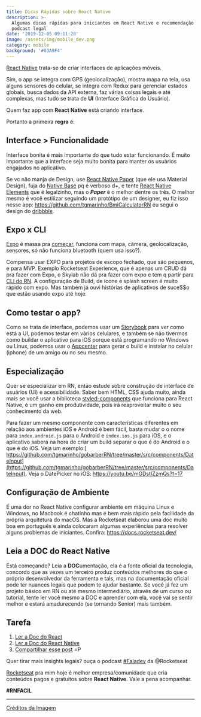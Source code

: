 ```yaml
---
title: Dicas Rápidas sobre React Native
description: >-
  Algumas dicas rápidas para iniciantes em React Native e recomendação de um
  podcast legal
date: '2019-12-05 09:11:28'
image: /assets/img/mobile_dev.png
category: mobile
background: '#03A9F4'
---
```

[React Native](https://facebook.github.io/react-native/) trata-se de criar interfaces de aplicações móveis.

Sim, o app se integra com GPS (geolocalização),  mostra mapa na tela, usa alguns sensores do celular, se integra com Redux para gerenciar estados globais, busca dados da API externa, faz várias coisas legais e até complexas, mas tudo se trata de **UI** (Interface Gráfica do Usuário).

Quem faz app com **React Native** está criando interface.

Portanto a primeira **regra** é:

## Interface > Funcionalidade

Interface bonita é mais importante do que tudo estar funcionando. É muito importante que a interface seja muito bonita para manter os usuários engajados no aplicativo.

Se vc não manja de Design, use [React Native Paper](https://github.com/callstack/react-native-paper) (que ele usa Material Design), fuja do [Native Base](https://nativebase.io/)  pq é verboso d+,  e tente [React Native Elements](https://react-native-elements.github.io/react-native-elements/) que é legalzinho, mas o _**Paper**_ é o melhor dentre os três. O melhor mesmo é você estilizar seguindo um protótipo de um designer, eu fiz isso nesse app: <https://github.com/tgmarinho/BmiCalculatorRN> eu segui o design do [dribbble](https://dribbble.com/shots/4585382-Simple-BMI-Calculator).

## **Expo x CLI**

[Expo](https://expo.io/) é massa pra [começar](https://blog.rocketseat.com.br/expo-react-native/), funciona com mapa, câmera, geolocalização, sensores, só não funciona bluetooth (quem usa isso?).

Compensa usar EXPO para projetos de escopo fechado, que são pequenos, e para MVP. Exemplo Rocketseat Experience, que é apenas um CRUD dá pra fazer com Expo, o Skylab não dá pra fazer com expo e tem q partir para [CLI do RN](https://facebook.github.io/react-native/docs/getting-started). A configuração de Build, de ícone e splash screen é muito rápido com expo. Mas também já ouvi histórias de aplicativos de suce$$o que estão usando expo até hoje.

## Como testar o app?

Como se trata de interface, podemos usar um [Storybook](https://storybook.js.org/) para ver como está a UI, podemos testar em vários celulares, e também se não tivermos como buildar o aplicativo para iOS porque está programando no Windows ou Linux, podemos usar o [Appcenter](https://appcenter.ms/apps) para gerar o build e instalar no celular (iphone) de um amigo ou no seu mesmo.

## **Especialização**

Quer se especializar em RN, então estude sobre construção de interface de usuários (UI) e acessibilidade. Saber bem HTML, CSS ajuda muito, ainda mais se você usar a biblioteca [styled-components](https://www.styled-components.com/) que funciona para React Native, é um ganho em produtividade, pois irá reaproveitar muito o seu conhecimento da web.

Para fazer um mesmo componente com características diferentes em relação aos ambientes iOS e Android é bem fácil, basta mudar o o nome para `index.android.js` para o Android e `index.ios.js` para iOS, e o aplicativo saberá na hora de criar um build separar o que é do Android e o que é do iOS. Veja um exemplo:[ https://github.com/tgmarinho/gobarberRN/tree/master/src/components/DateInput](https://github.com/tgmarinho/gobarberRN/tree/master/src/components/DateInput). Veja o DatePicker no iOS: <https://youtu.be/mGDstIZzmQs?t=17> 



## Configuração de Ambiente

É uma dor no React Native configurar ambiente em máquina Linux e Windows, no Macbook é chatinho mas é bem mais rápido pela facilidade da própria arquitetura do macOS. Mas a Rocketseat elaborou uma doc muito boa em português e ainda colocaram algumas experiências para resolver alguns problemas de iniciantes. Confira: <https://docs.rocketseat.dev/>



## Leia a DOC do React Native

Está começando? Leia a **DOC**umentação, ela é a fonte oficial da tecnologia, concordo que as vezes um terceiro produz conteúdos melhores do que o próprio desenvolvedor da ferramenta e tals, mas na documentação oficial pode ter nuances legais que podem te ajudar bastante. Se você já fez um projeto básico em RN ou até mesmo intermediário, através de um curso ou tutorial, tente ler você mesmo a DOC e aprender com ela, você vai se sentir melhor e estará amadurecendo (se tornando Senior) mais também.

## Tarefa

1. [Ler a Doc do React](https://pt-br.reactjs.org/docs/getting-started.html)
2. [Ler a Doc do React Native](https://facebook.github.io/react-native/)
3. [Compartilhar esse post](<http://twitter.com/share?text=Curti esse post do @tgmarinho sobre React Native&url=https://www.tgmarinho.com/dicas_rapidas_sobre_react_native/&hashtags=reactnative, soudev, mobile>) =P

Quer tirar mais insights legais? ouça o podcast [\#Faladev](https://www.youtube.com/watch?v=fO9RetLv8gs) da @Rocketseat

[Rocketseat](https://rocketseat.com.br/) pra mim hoje é melhor empresa/comunidade que cria conteúdos pagos e gratuitos sobre **React Native**. Vale a pena acompanhar. 

**\#RNFACIL**

- - -

[Créditos da Imagem](https://miro.medium.com/max/1000/1*MzlHsDKB_w3bljP6AS07Vg.jpeg)
